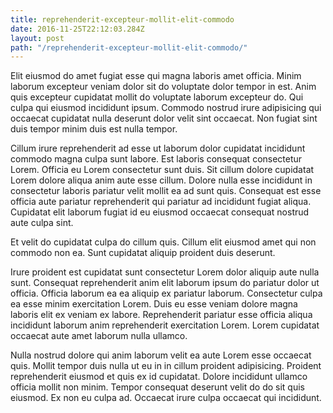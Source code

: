 ```yaml
---
title: reprehenderit-excepteur-mollit-elit-commodo
date: 2016-11-25T22:12:03.284Z
layout: post
path: "/reprehenderit-excepteur-mollit-elit-commodo/"
---
```


Elit eiusmod do amet fugiat esse qui magna laboris amet officia. Minim laborum excepteur veniam dolor sit do voluptate dolor tempor in est. Anim quis excepteur cupidatat mollit do voluptate laborum excepteur do. Qui culpa qui eiusmod incididunt ipsum. Commodo nostrud irure adipisicing qui occaecat cupidatat nulla deserunt dolor velit sint occaecat. Non fugiat sint duis tempor minim duis est nulla tempor.

Cillum irure reprehenderit ad esse ut laborum dolor cupidatat incididunt commodo magna culpa sunt labore. Est laboris consequat consectetur Lorem. Officia eu Lorem consectetur sunt duis. Sit cillum dolore cupidatat Lorem dolore aliqua anim aute esse cillum. Dolore nulla esse incididunt in consectetur laboris pariatur velit mollit ea ad sunt quis. Consequat est esse officia aute pariatur reprehenderit qui pariatur ad incididunt fugiat aliqua. Cupidatat elit laborum fugiat id eu eiusmod occaecat consequat nostrud aute culpa sint.

Et velit do cupidatat culpa do cillum quis. Cillum elit eiusmod amet qui non commodo non ea. Sunt cupidatat aliquip proident duis deserunt.

Irure proident est cupidatat sunt consectetur Lorem dolor aliquip aute nulla sunt. Consequat reprehenderit anim elit laborum ipsum do pariatur dolor ut officia. Officia laborum ea ea aliquip ex pariatur laborum. Consectetur culpa ea esse minim exercitation Lorem. Duis eu esse veniam dolore magna laboris elit ex veniam ex labore. Reprehenderit pariatur esse officia aliqua incididunt laborum anim reprehenderit exercitation Lorem. Lorem cupidatat occaecat aute amet laborum nulla ullamco.

Nulla nostrud dolore qui anim laborum velit ea aute Lorem esse occaecat quis. Mollit tempor duis nulla ut eu in in cillum proident adipisicing. Proident reprehenderit eiusmod et quis ex id cupidatat. Dolore incididunt ullamco officia mollit non minim. Tempor consequat deserunt velit do do sit quis eiusmod. Ex non eu culpa ad. Occaecat irure culpa occaecat qui incididunt.